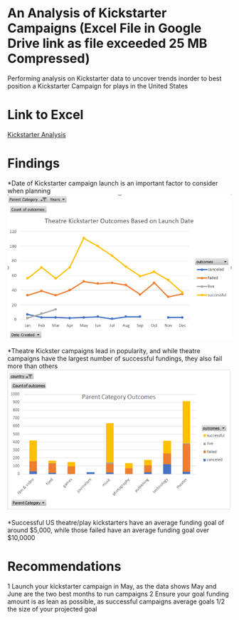 # An Analysis of Kickstarter Campaigns (Excel File in Google Drive link as file exceeded 25 MB Compressed)
Performing analysis on Kickstarter data to uncover trends inorder to best position a Kickstarter Campaign for plays in the United States

# Link to Excel
[Kickstarter Analysis](https://drive.google.com/file/d/1aTCZ5YLa2bIb324H1nM-IDveQ7_MfrjR/view?usp=sharing)
# Findings
*Date of Kickstarter campaign launch is an important factor to consider when planning
![Launch Date Outcomes](OutcomesLineChart.png)

*Theatre Kickster campaigns lead in popularity, and while theatre campaigns have the largest number of successful fundings, they also fail more than others
![Campaign Category Outcomes](ParentCategoryOutcomes.png)

*Successful US theatre/play kickstarters have an average funding goal of around $5,000, while those failed have an average funding goal over $10,0000


# Recommendations
1 Launch your kickstarter campaign in May, as the data shows May and June are the two best months to run campaigns
2 Ensure your goal funding amount is as lean as possible, as successful campaigns average goals 1/2 the size of your projected goal

